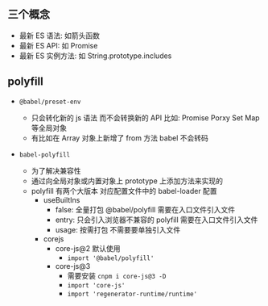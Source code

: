 ## 三个概念

- 最新 ES 语法: 如箭头函数
- 最新 ES API: 如 Promise
- 最新 ES 实例方法: 如 String.prototype.includes

## polyfill

- `@babel/preset-env`

  - 只会转化新的 js 语法 而不会转换新的 API 比如: Promise Porxy Set Map 等全局对象
  - 有比如在 Array 对象上新增了 from 方法 babel 不会转码

- `babel-polyfill`
  - 为了解决兼容性
  - 通过向全局对象或内置对象上 prototype 上添加方法来实现的
  - polyfill 有两个大版本 对应配置文件中的 babel-loader 配置
    - useBuiltIns
      - false: 全量打包 @babel/polyfill 需要在入口文件引入文件
      - entry: 只会引入浏览器不兼容的 polyfill 需要在入口文件引入文件
      - usage: 按需打包 不需要要单独引入文件
    - corejs
      - core-js@2 默认使用
        - `import '@babel/polyfill'`
      - core-js@3
        - 需要安装 `cnpm i core-js@3 -D`
        - `import 'core-js'`
        - `import 'regenerator-runtime/runtime'`
